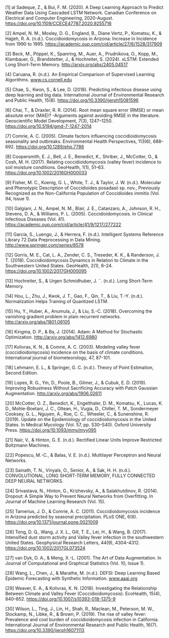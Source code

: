 [1] al Sadeque, Z., & Bui, F. M. (2020). A Deep Learning Approach to Predict Weather Data Using Cascaded LSTM Network. Canadian Conference on Electrical and Computer Engineering, 2020-August. https://doi.org/10.1109/CCECE47787.2020.9255716

[2] Ampel, N. M., Mosley, D. G., England, B., Diane Vertz, P., Komatsu, K., & Hajjeh, R. A. (n.d.). Coccidioidomycosis in Arizona: Increase in Incidence from 1990 to 1995. https://academic.oup.com/cid/article/27/6/1528/317909

[3] Beck, M., Pöppel, K., Spanring, M., Auer, A., Prudnikova, O., Kopp, M., Klambauer, G., Brandstetter, J., & Hochreiter, S. (2024). xLSTM: Extended Long Short-Term Memory. http://arxiv.org/abs/2405.04517

[4] Caruana, R. (n.d.). An Empirical Comparison of Supervised Learning Algorithms. www.cs.cornell.edu

[5] Chae, S., Kwon, S., & Lee, D. (2018). Predicting infectious disease using deep learning and big data. International Journal of Environmental Research and Public Health, 15(8). https://doi.org/10.3390/ijerph15081596

[6] Chai, T., & Draxler, R. R. (2014). Root mean square error (RMSE) or mean absolute error (MAE)? -Arguments against avoiding RMSE in the literature. Geoscientific Model Development, 7(3), 1247–1250. https://doi.org/10.5194/gmd-7-1247-2014

[7] Comrie, A. C. (2005). Climate factors influencing coccidioidomycosis seasonality and outbreaks. Environmental Health Perspectives, 113(6), 688–692. https://doi.org/10.1289/ehp.7786

[8] Coopersmith, E. J., Bell, J. E., Benedict, K., Shriber, J., McCotter, O., & Cosh, M. H. (2017). Relating coccidioidomycosis (valley fever) incidence to soil moisture conditions. GeoHealth, 1(1), 51–63. https://doi.org/10.1002/2016GH000033

[9] Fisher, M. C., Koenig, G. L., White, T. J., & Taylor, J. W. (n.d.). Molecular and Phenotypic Description of Coccidioides posadasii sp. nov., Previously Recognized as the Non-California Population of Coccidioides immitis (Vol. 94, Issue 1).

[10] Galgiani, J. N., Ampel, N. M., Blair, J. E., Catanzaro, A., Johnson, R. H., Stevens, D. A., & Williams, P. L. (2005). Coccidioidomycosis. In Clinical Infectious Diseases (Vol. 41). https://academic.oup.com/cid/article/41/9/1217/277222

[11] García, S., Luengo, J., & Herrera, F. (n.d.). Intelligent Systems Reference Library 72 Data Preprocessing in Data Mining. http://www.springer.com/series/8578

[12] Gorris, M. E., Cat, L. A., Zender, C. S., Treseder, K. K., & Randerson, J. T. (2018). Coccidioidomycosis Dynamics in Relation to Climate in the Southwestern United States. GeoHealth, 2(1), 6–24. https://doi.org/10.1002/2017GH000095

[13] Hochreiter, S., & Urgen Schmidhuber, J. ¨. (n.d.). Long Short-Term Memory.

[14] Hou, L., Zhu, J., Kwok, J. T., Gao, F., Qin, T., & Liu, T.-Y. (n.d.). Normalization Helps Training of Quantized LSTM.

[15] Hu, Y., Huber, A., Anumula, J., & Liu, S.-C. (2018). Overcoming the vanishing gradient problem in plain recurrent networks. http://arxiv.org/abs/1801.06105

[16] Kingma, D. P., & Ba, J. (2014). Adam: A Method for Stochastic Optimization. http://arxiv.org/abs/1412.6980

[17] Kolivras, K. N., & Comrie, A. C. (2003). Modeling valley fever (coccidioidomycosis) incidence on the basis of climate conditions. International journal of biometeorology, 47, 87-101.

[18] Lehmann, E. L., & Springer, G. C. (n.d.). Theory of Point Estimation, Second Edition.

[19] Lopes, R. G., Yin, D., Poole, B., Gilmer, J., & Cubuk, E. D. (2019). Improving Robustness Without Sacrificing Accuracy with Patch Gaussian Augmentation. http://arxiv.org/abs/1906.02611

[20] McCotter, O. Z., Benedict, K., Engelthaler, D. M., Komatsu, K., Lucas, K. D., Mohle-Boetani, J. C., Oltean, H., Vugia, D., Chiller, T. M., Sondermeyer Cooksey, G. L., Nguyen, A., Roe, C. C., Wheeler, C., & Sunenshine, R. (2019). Update on the Epidemiology of coccidioidomycosis in the United States. In Medical Mycology (Vol. 57, pp. S30–S40). Oxford University Press. https://doi.org/10.1093/mmy/myy095

[21] Nair, V., & Hinton, G. E. (n.d.). Rectified Linear Units Improve Restricted Boltzmann Machines.

[22] Popescu, M.-C., & Balas, V. E. (n.d.). Multilayer Perceptron and Neural Networks.

[23] Sainath, T. N., Vinyals, O., Senior, A., & Sak, H. H. (n.d.). CONVOLUTIONAL, LONG SHORT-TERM MEMORY, FULLY CONNECTED DEEP NEURAL NETWORKS.

[24] Srivastava, N., Hinton, G., Krizhevsky, A., & Salakhutdinov, R. (2014). Dropout: A Simple Way to Prevent Neural Networks from Overfitting. In Journal of Machine Learning Research (Vol. 15).

[25] Tamerius, J. D., & Comrie, A. C. (2011). Coccidioidomycosis incidence in Arizona predicted by seasonal precipitation. PLoS ONE, 6(6). https://doi.org/10.1371/journal.pone.0021009

[26] Tong, D. Q., Wang, J. X. L., Gill, T. E., Lei, H., & Wang, B. (2017). Intensified dust storm activity and Valley fever infection in the southwestern United States. Geophysical Research Letters, 44(9), 4304–4312. https://doi.org/10.1002/2017GL073524

[27] van Dyk, D. A., & Meng, X.-L. (2001). The Art of Data Augmentation. In Journal of Computational and Graphical Statistics (Vol. 10, Issue 1).

[28] Wang, L., Chen, J., & Marathe, M. (n.d.). DEFSI: Deep Learning Based Epidemic Forecasting with Synthetic Information. www.aaai.org

[29] Weaver, E. A., & Kolivras, K. N. (2018). Investigating the Relationship Between Climate and Valley Fever (Coccidioidomycosis). EcoHealth, 15(4), 840–852. https://doi.org/10.1007/s10393-018-1375-9

[30] Wilson, L., Ting, J., Lin, H., Shah, R., Maclean, M., Peterson, M. W., Stockamp, N., Libke, R., & Brown, P. (2019). The rise of valley fever: Prevalence and cost burden of coccidioidomycosis infection in California. International Journal of Environmental Research and Public Health, 16(7). https://doi.org/10.3390/ijerph16071113